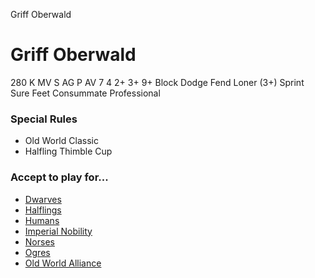 ﻿
Griff Oberwald

# Griff Oberwald

280 K
MV
S
AG
P
AV
7
4
2+
3+
9+
Block
Dodge
Fend
Loner (3+)
Sprint
Sure Feet
Consummate Professional
### Special Rules
* Old World Classic
* Halfling Thimble Cup
### Accept to play for...
* [Dwarves](../teams/Dwarves.md)
* [Halflings](../teams/Halflings.md)
* [Humans](../teams/Humans.md)
* [Imperial Nobility](../teams/Imperial_Nobility.md)
* [Norses](../teams/Norses.md)
* [Ogres](../teams/Ogres.md)
* [Old World Alliance](../teams/Old_World_Alliance.md)